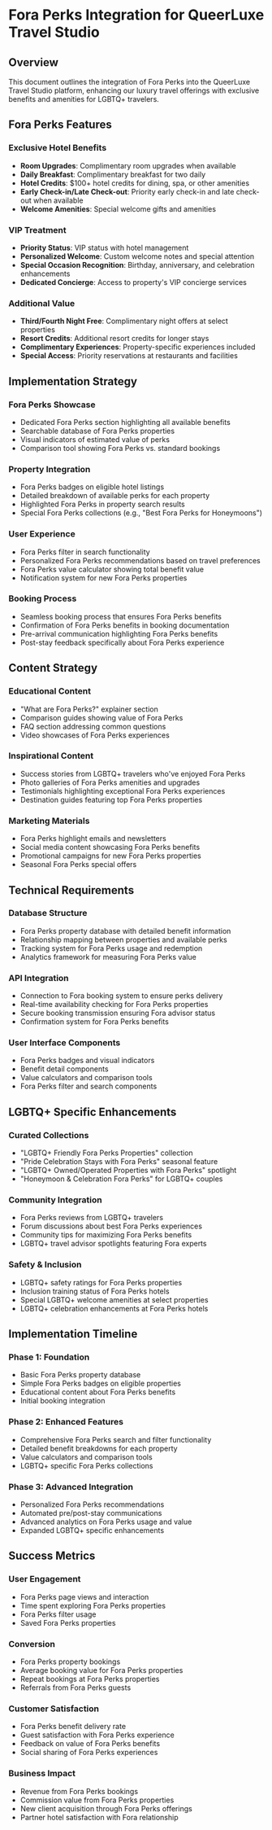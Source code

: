 # Fora Perks Integration for QueerLuxe Travel Studio

## Overview
This document outlines the integration of Fora Perks into the QueerLuxe Travel Studio platform, enhancing our luxury travel offerings with exclusive benefits and amenities for LGBTQ+ travelers.

## Fora Perks Features

### Exclusive Hotel Benefits
- **Room Upgrades**: Complimentary room upgrades when available
- **Daily Breakfast**: Complimentary breakfast for two daily
- **Hotel Credits**: $100+ hotel credits for dining, spa, or other amenities
- **Early Check-in/Late Check-out**: Priority early check-in and late check-out when available
- **Welcome Amenities**: Special welcome gifts and amenities

### VIP Treatment
- **Priority Status**: VIP status with hotel management
- **Personalized Welcome**: Custom welcome notes and special attention
- **Special Occasion Recognition**: Birthday, anniversary, and celebration enhancements
- **Dedicated Concierge**: Access to property's VIP concierge services

### Additional Value
- **Third/Fourth Night Free**: Complimentary night offers at select properties
- **Resort Credits**: Additional resort credits for longer stays
- **Complimentary Experiences**: Property-specific experiences included
- **Special Access**: Priority reservations at restaurants and facilities

## Implementation Strategy

### Fora Perks Showcase
- Dedicated Fora Perks section highlighting all available benefits
- Searchable database of Fora Perks properties
- Visual indicators of estimated value of perks
- Comparison tool showing Fora Perks vs. standard bookings

### Property Integration
- Fora Perks badges on eligible hotel listings
- Detailed breakdown of available perks for each property
- Highlighted Fora Perks in property search results
- Special Fora Perks collections (e.g., "Best Fora Perks for Honeymoons")

### User Experience
- Fora Perks filter in search functionality
- Personalized Fora Perks recommendations based on travel preferences
- Fora Perks value calculator showing total benefit value
- Notification system for new Fora Perks properties

### Booking Process
- Seamless booking process that ensures Fora Perks benefits
- Confirmation of Fora Perks benefits in booking documentation
- Pre-arrival communication highlighting Fora Perks benefits
- Post-stay feedback specifically about Fora Perks experience

## Content Strategy

### Educational Content
- "What are Fora Perks?" explainer section
- Comparison guides showing value of Fora Perks
- FAQ section addressing common questions
- Video showcases of Fora Perks experiences

### Inspirational Content
- Success stories from LGBTQ+ travelers who've enjoyed Fora Perks
- Photo galleries of Fora Perks amenities and upgrades
- Testimonials highlighting exceptional Fora Perks experiences
- Destination guides featuring top Fora Perks properties

### Marketing Materials
- Fora Perks highlight emails and newsletters
- Social media content showcasing Fora Perks benefits
- Promotional campaigns for new Fora Perks properties
- Seasonal Fora Perks special offers

## Technical Requirements

### Database Structure
- Fora Perks property database with detailed benefit information
- Relationship mapping between properties and available perks
- Tracking system for Fora Perks usage and redemption
- Analytics framework for measuring Fora Perks value

### API Integration
- Connection to Fora booking system to ensure perks delivery
- Real-time availability checking for Fora Perks properties
- Secure booking transmission ensuring Fora advisor status
- Confirmation system for Fora Perks benefits

### User Interface Components
- Fora Perks badges and visual indicators
- Benefit detail components
- Value calculators and comparison tools
- Fora Perks filter and search components

## LGBTQ+ Specific Enhancements

### Curated Collections
- "LGBTQ+ Friendly Fora Perks Properties" collection
- "Pride Celebration Stays with Fora Perks" seasonal feature
- "LGBTQ+ Owned/Operated Properties with Fora Perks" spotlight
- "Honeymoon & Celebration Fora Perks" for LGBTQ+ couples

### Community Integration
- Fora Perks reviews from LGBTQ+ travelers
- Forum discussions about best Fora Perks experiences
- Community tips for maximizing Fora Perks benefits
- LGBTQ+ travel advisor spotlights featuring Fora experts

### Safety & Inclusion
- LGBTQ+ safety ratings for Fora Perks properties
- Inclusion training status of Fora Perks hotels
- Special LGBTQ+ welcome amenities at select properties
- LGBTQ+ celebration enhancements at Fora Perks hotels

## Implementation Timeline

### Phase 1: Foundation
- Basic Fora Perks property database
- Simple Fora Perks badges on eligible properties
- Educational content about Fora Perks benefits
- Initial booking integration

### Phase 2: Enhanced Features
- Comprehensive Fora Perks search and filter functionality
- Detailed benefit breakdowns for each property
- Value calculators and comparison tools
- LGBTQ+ specific Fora Perks collections

### Phase 3: Advanced Integration
- Personalized Fora Perks recommendations
- Automated pre/post-stay communications
- Advanced analytics on Fora Perks usage and value
- Expanded LGBTQ+ specific enhancements

## Success Metrics

### User Engagement
- Fora Perks page views and interaction
- Time spent exploring Fora Perks properties
- Fora Perks filter usage
- Saved Fora Perks properties

### Conversion
- Fora Perks property bookings
- Average booking value for Fora Perks properties
- Repeat bookings at Fora Perks properties
- Referrals from Fora Perks guests

### Customer Satisfaction
- Fora Perks benefit delivery rate
- Guest satisfaction with Fora Perks experience
- Feedback on value of Fora Perks benefits
- Social sharing of Fora Perks experiences

### Business Impact
- Revenue from Fora Perks bookings
- Commission value from Fora Perks properties
- New client acquisition through Fora Perks offerings
- Partner hotel satisfaction with Fora relationship

